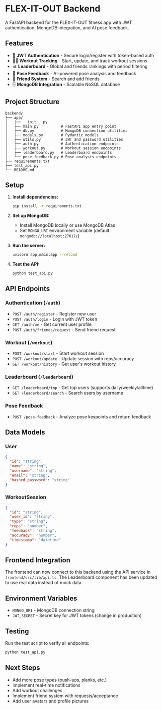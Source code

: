 # FLEX-IT-OUT Backend

A FastAPI backend for the FLEX-IT-OUT fitness app with JWT authentication, MongoDB integration, and AI pose feedback.

## Features

- 🔐 **JWT Authentication** - Secure login/register with token-based auth
- 🏋️‍♂️ **Workout Tracking** - Start, update, and track workout sessions
- 📊 **Leaderboard** - Global and friends rankings with period filtering
- 🧠 **Pose Feedback** - AI-powered pose analysis and feedback
- 👥 **Friend System** - Search and add friends
- 🗄️ **MongoDB Integration** - Scalable NoSQL database

## Project Structure

```
backend/
├── app/
│   ├── __init__.py
│   ├── main.py          # FastAPI app entry point
│   ├── db.py            # MongoDB connection utilities
│   ├── models.py        # Pydantic models
│   ├── utils.py         # JWT and password utilities
│   ├── auth.py          # Authentication endpoints
│   ├── workout.py       # Workout session endpoints
│   ├── leaderboard.py   # Leaderboard endpoints
│   └── pose_feedback.py # Pose analysis endpoints
├── requirements.txt
├── test_api.py
└── README.md
```

## Setup

1. **Install dependencies:**
   ```bash
   pip install -r requirements.txt
   ```

2. **Set up MongoDB:**
   - Install MongoDB locally or use MongoDB Atlas
   - Set `MONGO_URI` environment variable (default: `mongodb://localhost:27017/`)

3. **Run the server:**
   ```bash
   uvicorn app.main:app --reload
   ```

4. **Test the API:**
   ```bash
   python test_api.py
   ```

## API Endpoints

### Authentication (`/auth`)
- `POST /auth/register` - Register new user
- `POST /auth/login` - Login with JWT token
- `GET /auth/me` - Get current user profile
- `POST /auth/friends/request` - Send friend request

### Workout (`/workout`)
- `POST /workout/start` - Start workout session
- `POST /workout/update` - Update session with reps/accuracy
- `GET /workout/history` - Get user's workout history

### Leaderboard (`/leaderboard`)
- `GET /leaderboard/top` - Get top users (supports daily/weekly/alltime)
- `GET /leaderboard/search` - Search users by username

### Pose Feedback
- `POST /pose-feedback` - Analyze pose keypoints and return feedback

## Data Models

### User
```json
{
  "id": "string",
  "name": "string",
  "username": "string",
  "email": "string",
  "hashed_password": "string"
}
```

### WorkoutSession
```json
{
  "id": "string",
  "user_id": "string",
  "type": "string",
  "reps": "number",
  "feedback": "string",
  "accuracy": "number",
  "timestamp": "datetime"
}
```

## Frontend Integration

The frontend can now connect to this backend using the API service in `frontend/src/lib/api.ts`. The Leaderboard component has been updated to use real data instead of mock data.

## Environment Variables

- `MONGO_URI` - MongoDB connection string
- `JWT_SECRET` - Secret key for JWT tokens (change in production)

## Testing

Run the test script to verify all endpoints:
```bash
python test_api.py
```

## Next Steps

- Add more pose types (push-ups, planks, etc.)
- Implement real-time notifications
- Add workout challenges
- Implement friend system with requests/acceptance
- Add user avatars and profile pictures 